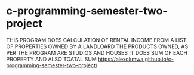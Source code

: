 # c-programming-semester-two-project
THIS PROGRAM DOES CALCULATION OF RENTAL INCOME FROM A LIST OF PROPERTIES OWNED BY A LANDLOARD THE PRODUCTS OWNED, AS PER THE PROGRAM ARE STUDIOS AND HOUSES IT DOES SUM OF EACH PROPERTY AND ALSO TOATAL SUM
https://alexokmwa.github.io/c-programming-semester-two-project/
